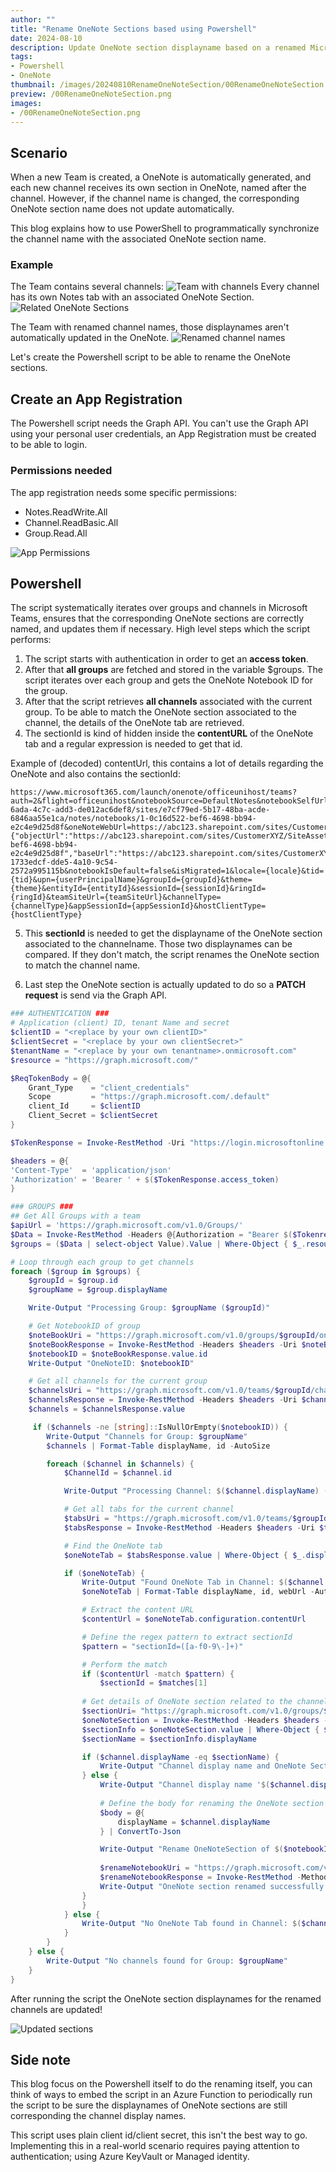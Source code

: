 ```yaml
---
author: ""
title: "Rename OneNote Sections based using Powershell"
date: 2024-08-10
description: Update OneNote section displayname based on a renamed Microsoft Teams Channel
tags:
- Powershell
- OneNote
thumbnail: /images/20240810RenameOneNoteSection/00RenameOneNoteSection.png
preview: /00RenameOneNoteSection.png
images: 
- /00RenameOneNoteSection.png
---
```



## Scenario
When a new Team is created, a OneNote is automatically generated, and each new channel receives its own section in OneNote, named after the channel. However, if the channel name is changed, the corresponding OneNote section name does not update automatically.

This blog explains how to use PowerShell to programmatically synchronize the channel name with the associated OneNote section name.

### Example
The Team contains several channels:
![Team with channels](/images/20240810RenameOneNoteSection/1-before.png)
Every channel has its own Notes tab with an associated OneNote Section. 
![Related OneNote Sections](/images/20240810RenameOneNoteSection/1-beforeonenote.png)

The Team with renamed channel names, those displaynames aren't automatically updated in the OneNote.
![Renamed channel names](/images/20240810RenameOneNoteSection/2-renamedchannels.png)

Let's create the Powershell script to be able to rename the OneNote sections.

## Create an App Registration
The Powershell script needs the Graph API. You can't use the Graph API using your personal user credentials, an App Registration must be created to be able to login.

### Permissions needed
The app registration needs some specific permissions: 
* Notes.ReadWrite.All
* Channel.ReadBasic.All
* Group.Read.All

![App Permissions](/images/20240810RenameOneNoteSection/3-apppermissions.png)


## Powershell

The script systematically iterates over groups and channels in Microsoft Teams, ensures that the corresponding OneNote sections are correctly named, and updates them if necessary.
High level steps which the script performs:  
1. The script starts with authentication in order to get an **access token**. 
2. After that **all groups** are fetched and stored in the variable $groups.
The script iterates over each group and gets the OneNote Notebook ID for the group.
3. After that the script retrieves **all channels** associated with the current group. 
To be able to match the OneNote section associated to the channel, the details of the OneNote tab are retrieved. 
4. The sectionId is kind of hidden inside the **contentURL** of the OneNote tab and a regular expression is needed to get that id. 

Example of (decoded) contentUrl, this contains a lot of details regarding the OneNote and also contains the sectionId: 
```
https://www.microsoft365.com/launch/onenote/officeunihost/teams?auth=2&flight=officeunihost&notebookSource=DefaultNotes&notebookSelfUrl=https://www.onenote.com/api/v1.0/myOrganization/siteCollections/36f07f85-6ada-4c7c-add3-de012ac6def8/sites/e7cf79ed-5b17-48ba-acde-6846aa55e1ca/notes/notebooks/1-0c16d522-bef6-4698-bb94-e2c4e9d25d8f&oneNoteWebUrl=https://abc123.sharepoint.com/sites/CustomerXYZ/SiteAssets/Customer%20XYZ%20Notebook&notebookName=Notes&createdTeamType=Standard&oneNoteClientUrl=https://abc123.sharepoint.com/sites/CustomerXYZ/SiteAssets/Customer%20XYZ%20Notebook/General.one&subEntityId={"objectUrl":"https://abc123.sharepoint.com/sites/CustomerXYZ/SiteAssets/Customer%20XYZ%20Notebook","wd":"target(General.one/)","fileType":"one","fileId":"0c16d522-bef6-4698-bb94-e2c4e9d25d8f","baseUrl":"https://abc123.sharepoint.com/sites/CustomerXYZ"}&sectionId=1-1733edcf-dde5-4a10-9c54-2572a995115b&notebookIsDefault=false&isMigrated=1&locale={locale}&tid={tid}&upn={userPrincipalName}&groupId={groupId}&theme={theme}&entityId={entityId}&sessionId={sessionId}&ringId={ringId}&teamSiteUrl={teamSiteUrl}&channelType={channelType}&appSessionId={appSessionId}&hostClientType={hostClientType}
```

5. This **sectionId** is needed to get the displayname of the OneNote section associated to the channelname. Those two displaynames can be compared. If they don't match, the script renames the OneNote section to match the channel name.

6. Last step the OneNote section is actually updated to do so a **PATCH request** is send via the Graph API. 


```powershell
### AUTHENTICATION ###
# Application (client) ID, tenant Name and secret
$clientID = "<replace by your own clientID>"
$clientSecret = "<replace by your own clientSecret>"
$tenantName = "<replace by your own tenantname>.onmicrosoft.com"
$resource = "https://graph.microsoft.com/"

$ReqTokenBody = @{
    Grant_Type    = "client_credentials"
    Scope         = "https://graph.microsoft.com/.default"
    client_Id     = $clientID
    Client_Secret = $clientSecret
}

$TokenResponse = Invoke-RestMethod -Uri "https://login.microsoftonline.com/$TenantName/oauth2/v2.0/token" -Method POST -Body $ReqTokenBody

$headers = @{
'Content-Type'  = 'application/json'
'Authorization' = 'Bearer ' + $($TokenResponse.access_token)
}

### GROUPS ###
## Get All Groups with a team
$apiUrl = 'https://graph.microsoft.com/v1.0/Groups/'
$Data = Invoke-RestMethod -Headers @{Authorization = "Bearer $($Tokenresponse.access_token)"} -Uri $apiUrl -Method Get
$groups = ($Data | select-object Value).Value | Where-Object { $_.resourceProvisioningOptions -eq "Team" }

# Loop through each group to get channels
foreach ($group in $groups) {
    $groupId = $group.id
    $groupName = $group.displayName

    Write-Output "Processing Group: $groupName ($groupId)"

    # Get NotebookID of group
    $noteBookUri = "https://graph.microsoft.com/v1.0/groups/$groupId/onenote/notebooks"
    $noteBookResponse = Invoke-RestMethod -Headers $headers -Uri $noteBookUri -Method Get
    $notebookID = $noteBookResponse.value.id
    Write-Output "OneNoteID: $notebookID"

    # Get all channels for the current group
    $channelsUri = "https://graph.microsoft.com/v1.0/teams/$groupId/channels"
    $channelsResponse = Invoke-RestMethod -Headers $headers -Uri $channelsUri -Method Get
    $channels = $channelsResponse.value

     if ($channels -ne [string]::IsNullOrEmpty($notebookID)) {
        Write-Output "Channels for Group: $groupName"
        $channels | Format-Table displayName, id -AutoSize

        foreach ($channel in $channels) {
            $ChannelId = $channel.id

            Write-Output "Processing Channel: $($channel.displayName) ($ChannelId)"

            # Get all tabs for the current channel
            $tabsUri = "https://graph.microsoft.com/v1.0/teams/$groupId/channels/$ChannelId/tabs"
            $tabsResponse = Invoke-RestMethod -Headers $headers -Uri $tabsUri -Method Get

            # Find the OneNote tab
            $oneNoteTab = $tabsResponse.value | Where-Object { $_.displayName -eq "Notes" }

            if ($oneNoteTab) {
                Write-Output "Found OneNote Tab in Channel: $($channel.displayName)"
                $oneNoteTab | Format-Table displayName, id, webUrl -AutoSize

                # Extract the content URL
                $contentUrl = $oneNoteTab.configuration.contentUrl            

                # Define the regex pattern to extract sectionId
                $pattern = "sectionId=([a-f0-9\-]+)"

                # Perform the match
                if ($contentUrl -match $pattern) {
                    $sectionId = $matches[1]                
                
                # Get details of OneNote section related to the channel
                $sectionUri= "https://graph.microsoft.com/v1.0/groups/$groupId/onenote/notebooks/$notebookID/sections"
                $oneNoteSection = Invoke-RestMethod -Headers $headers -Uri $sectionUri -Method Get
                $sectionInfo = $oneNoteSection.value | Where-Object { $_.id -eq $sectionId }
                $sectionName = $sectionInfo.displayName                

                if ($channel.displayName -eq $sectionName) {
                    Write-Output "Channel display name and OneNote Section name are the same."
                } else {
                    Write-Output "Channel display name '$($channel.displayName)' and OneNote Section name '$($sectionName)' are not equal."              
                  
                    # Define the body for renaming the OneNote section
                    $body = @{
                        displayName = $channel.displayName
                    } | ConvertTo-Json

                    Write-Output "Rename OneNoteSection of $($notebookID) in: $($groupId) into $($channel.displayName)"                   
             
                    $renameNotebookUri = "https://graph.microsoft.com/v1.0/groups/$groupId/onenote/sections/$sectionId"
                    $renameNotebookResponse = Invoke-RestMethod -Method Patch -Uri $renameNotebookUri -Headers $headers -Body $body
                    Write-Output "OneNote section renamed successfully."
                }
                }
            } else {
                Write-Output "No OneNote Tab found in Channel: $($channel.displayName)"
            }
        }
    } else {
        Write-Output "No channels found for Group: $groupName"
    }
}
```

After running the script the OneNote section displaynames for the renamed channels are updated!

![Updated sections](/images/20240810RenameOneNoteSection/4-updatedsections.png)

## Side note
This blog focus on the Powershell itself to do the renaming itself, you can think of ways to embed the script in an Azure Function to periodically run the script to be sure the displaynames of OneNote sections are still corresponding the channel display names.

This script uses plain client id/client secret, this isn't the best way to go. Implementing this in a real-world scenario requires paying attention to authentication; using Azure KeyVault or Managed identity.